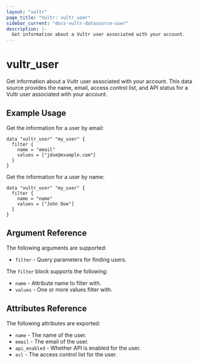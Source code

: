 ```yaml
---
layout: "vultr"
page_title: "Vultr: vultr_user"
sidebar_current: "docs-vultr-datasource-user"
description: |-
  Get information about a Vultr user associated with your account.
---
```


# vultr_user

Get information about a Vultr user associated with your account. This data source provides the name, email, access control list, and API status for a Vultr user associated with your account.

## Example Usage

Get the information for a user by email:
```hcl
data "vultr_user" "my_user" {
  filter {
    name = "email"
    values = ["jdoe@example.com"]
  }
}
```

Get the information for a user by name:
```hcl
data "vultr_user" "my_user" {
  filter {
    name = "name"
    values = ["John Doe"]
  }
}
```

## Argument Reference

The following arguments are supported:

* `filter` - Query parameters for finding users.

The `filter` block supports the following:

* `name` - Attribute name to filter with.
* `values` - One or more values filter with.

## Attributes Reference

The following attributes are exported:

* `name` - The name of the user.
* `email` - The email of the user.
* `api_enabled` - Whether API is enabled for the user.
* `acl` - The access control list for the user.